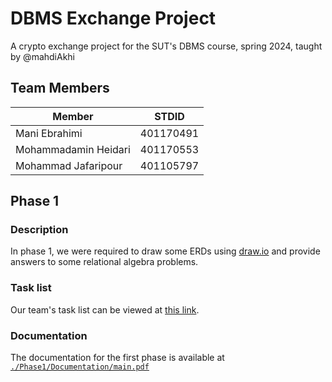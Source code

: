# DBMS Exchange Project
A crypto exchange project for the SUT's DBMS course, spring 2024, taught by @mahdiAkhi

## Team Members

| Member | STDID |
| -----  | ----- |
| Mani Ebrahimi | 401170491 |
| Mohammadamin Heidari | 401170553 |
| Mohammad Jafaripour | 401105797 |

## Phase 1

### Description

In phase 1, we were required to draw some ERDs using [draw.io](https://draw.io) and provide answers to some relational algebra problems.

### Task list

Our team's task list can be viewed at [this link](https://docs.google.com/spreadsheets/d/1x1Guh4HTWLyG9GTomZEtesp5cjIGez9m9Day3bS_kgM/edit?usp=sharing).


### Documentation

The documentation for the first phase is available at [`./Phase1/Documentation/main.pdf`](https://github.com/maniebra/dbms-exchange-project/blob/main/Phase1/Documentations/main.pdf)
